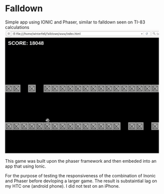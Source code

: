 # Falldown
Simple app using IONIC and Phaser, similar to falldown seen on TI-83 calculations
![GameImage](https://raw.githubusercontent.com/cpueschel/Falldown/master/game_running.png)


This game was built upon the phaser framework and then embeded into an app that using Ionic. 

For the purpose of testing the responsiveness of the combination of Inonic and Phaser before devloping a larger game. The result is substaintial lag on my HTC one (android phone). I did not test on an iPhone.
